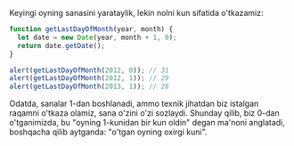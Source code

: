 Keyingi oyning sanasini yarataylik, lekin nolni kun sifatida o'tkazamiz:

```js run demo
function getLastDayOfMonth(year, month) {
  let date = new Date(year, month + 1, 0);
  return date.getDate();
}

alert(getLastDayOfMonth(2012, 0)); // 31
alert(getLastDayOfMonth(2012, 1)); // 29
alert(getLastDayOfMonth(2013, 1)); // 28
```

Odatda, sanalar 1-dan boshlanadi, ammo texnik jihatdan biz istalgan raqamni o'tkaza olamiz, sana o'zini o'zi sozlaydi. Shunday qilib, biz 0-dan o'tganimizda, bu "oyning 1-kunidan bir kun oldin" degan ma'noni anglatadi, boshqacha qilib aytganda: "o'tgan oyning oxirgi kuni".
